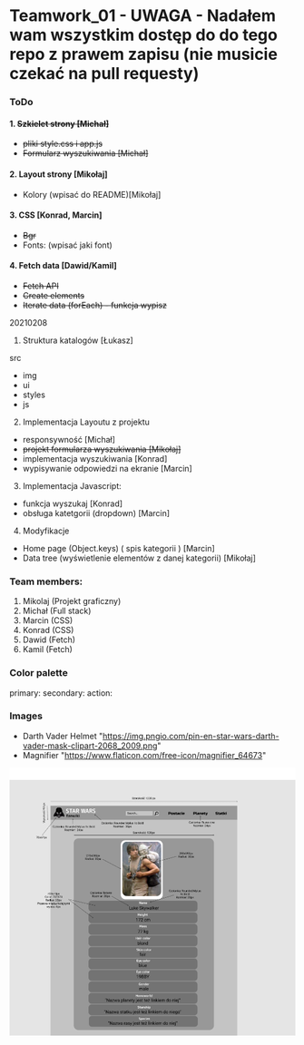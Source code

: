 # Teamwork_01 - UWAGA - Nadałem wam wszystkim dostęp do do tego repo z prawem zapisu (nie musicie czekać na pull requesty)

### ToDo
#### 1. ~~Szkielet strony [Michał]~~
- ~~pliki style.css i app.js~~
- ~~Formularz wyszukiwania [Michał]~~
#### 2. Layout strony [Mikołaj]
- Kolory (wpisać do README)[Mikołaj]
#### 3. CSS [Konrad, Marcin]
- ~~Bgr~~
- Fonts: (wpisać jaki font) 
#### 4. Fetch data [Dawid/Kamil]
- ~~Fetch API~~
- ~~Create elements~~
- ~~Iterate data (forEach) - funkcja wypisz~~


20210208

1. Struktura katalogów [Łukasz]

src
  - img
  - ui
  - styles
  - js

2. Implementacja Layoutu z projektu
  - responsywność [Michał]
  - ~~projekt formularza wyszukiwania [Mikołaj]~~
  - implementacja wyszukiwania [Konrad]
  - wypisywanie odpowiedzi na ekranie [Marcin]

3. Implementacja Javascript:
 - funkcja wyszukaj [Konrad]
 - obsługa katetgorii (dropdown) [Marcin]
 
4. Modyfikacje
 - Home page (Object.keys) ( spis kategorii ) [Marcin]
 - Data tree (wyświetlenie elementów z danej kategorii) [Mikołaj] 

### Team members:

1. Mikolaj (Projekt graficzny)
2. Michał (Full stack)
3. Marcin (CSS)
4. Konrad (CSS)
5. Dawid (Fetch)
6. Kamil (Fetch)

### Color palette
primary:
secondary:
action:

### Images
- Darth Vader Helmet "https://img.pngio.com/pin-en-star-wars-darth-vader-mask-clipart-2068_2009.png"
- Magnifier "https://www.flaticon.com/free-icon/magnifier_64673"

![Layout](/STAR%20WARS%20FANWIKI.png)
